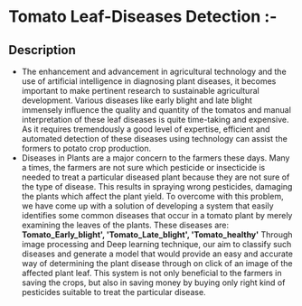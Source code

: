 # Tomato Leaf-Diseases Detection :-
## Description
* The  enhancement and advancement  in  agricultural technology  and  the  use  of  artificial  intelligence  in diagnosing  plant  diseases,  it  becomes  important  to  make pertinent  research  to  sustainable  agricultural development.  Various  diseases  like  early  blight  and  late blight immensely influence the quality and quantity of the tomatos and  manual  interpretation  of  these leaf diseases is  quite  time-taking  and  expensive.  As  it  requires tremendously  a  good  level  of  expertise,  efficient  and automated  detection  of  these  diseases  using technology can  assist the formers to  potato  crop production.  
* Diseases in Plants are  a  major concern to  the  farmers these days.  Many  a  times, the  farmers  are  not sure which pesticide or insecticide is needed to  treat a  particular  diseased  plant  because they are not sure of the type of disease. This results in spraying wrong pesticides, damaging the plants which affect the plant yield. To  overcome  with  this  problem,  we  have  come  up  with  a  solution  of  developing  a  system  that easily identifies some common diseases that occur in a tomato plant by merely examining the leaves of the plants. These diseases are: **Tomato_Early_blight', 'Tomato_Late_blight', 'Tomato_healthy'** Through image processing and Deep learning technique, our aim to classify such diseases and generate  a  model  that  would  provide  an  easy  and  accurate  way  of  determining  the  plant  disease through on click of an image of the affected plant leaf. This system is not only beneficial to the farmers in saving the crops, but also in  saving money by buying only right kind of pesticides suitable to treat the particular disease.  
